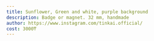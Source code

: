 ```yaml
---
title: Sunflower, Green and white, purple background
description: Badge or magnet. 32 mm, handmade
author: https://www.instagram.com/tinkai.official/
cost: 3000₸
---
```

